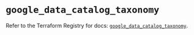 # `google_data_catalog_taxonomy`

Refer to the Terraform Registry for docs: [`google_data_catalog_taxonomy`](https://registry.terraform.io/providers/hashicorp/google/5.31.1/docs/resources/data_catalog_taxonomy).
